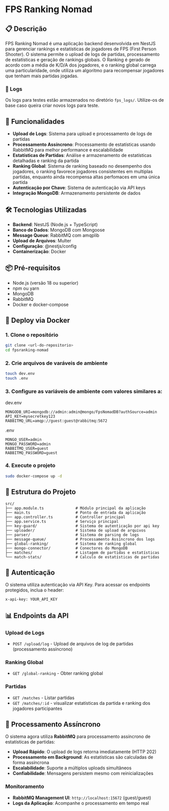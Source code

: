 # FPS Ranking Nomad

## 📋 Descrição

FPS Ranking Nomad é uma aplicação backend desenvolvida em NestJS para gerenciar rankings e estatísticas de jogadores de FPS (First Person Shooter). O sistema permite o upload de logs de partidas, processamento de estatísticas e geração de rankings globais.
O Ranking é gerado de acordo com a média de K/D/A dos jogadores, e o ranking global carrega uma particularidade, onde utiliza um algoritmo para recompensar jogadores que tenham mais partidas jogadas.

### 📝 Logs

Os logs para testes estão armazenados no diretório `fps_logs/`. Utilize-os de base caso queira criar novos logs para teste.

## 🚀 Funcionalidades

- **Upload de Logs**: Sistema para upload e processamento de logs de partidas
- **Processamento Assíncrono**: Processamento de estatísticas usando RabbitMQ para melhor performance e escalabilidade
- **Estatísticas de Partidas**: Análise e armazenamento de estatísticas detalhadas e ranking da partida
- **Ranking Global**: Sistema de ranking baseado no desempenho dos jogadores, o ranking favorece jogadores consistentes em multiplas partidas, enquanto ainda recompensa altas perfomaces em uma única partida
- **Autenticação por Chave**: Sistema de autenticação via API keys
- **Integração MongoDB**: Armazenamento persistente de dados

## 🛠️ Tecnologias Utilizadas

- **Backend**: NestJS (Node.js + TypeScript)
- **Banco de Dados**: MongoDB com Mongoose
- **Message Queue**: RabbitMQ com amqplib
- **Upload de Arquivos**: Multer
- **Configuração**: @nestjs/config
- **Containerização**: Docker

## 📦 Pré-requisitos

- Node.js (versão 18 ou superior)
- npm ou yarn
- MongoDB
- RabbitMQ
- Docker e docker-compose

## 🔧 Deploy via Docker

### 1. Clone o repositório

```bash
git clone <url-do-repositorio>
cd fpsranking-nomad
```

### 2. Crie arquivos de varáveis de ambiente

```bash
touch dev.env
touch .env
```

### 3. Configure as variáveis de ambiente com valores similares a:

dev.env
```env
MONGODB_URI=mongodb://admin:admin@mongo/FpsNomadDB?authSource=admin
API_KEY=mysecretkey123
RABBITMQ_URL=amqp://guest:guest@rabbitmq:5672
```

.env
```env
MONGO_USER=admin
MONGO_PASSWORD=admin
RABBITMQ_USER=guest
RABBITMQ_PASSWORD=guest
```

### 4. Execute o projeto

```bash
sudo docker-compose up -d
```

## 📁 Estrutura do Projeto

```
src/
├── app.module.ts              # Módulo principal da aplicação
├── main.ts                    # Ponto de entrada da aplicação
├── app.controller.ts          # Controller principal
├── app.service.ts             # Serviço principal
├── key-guard/                 # Sistema de autenticação por api key
├── uploader/                  # Sistema de upload de arquivos
├── parser/                    # Sistema de parsing de logs
├── message-queue/             # Processamento Assíncrono dos logs
├── global-ranking/            # Sistema de ranking global
├── mongo-connector/           # Conectores do MongoDB
├── matches/                   # Listagem de partidas e estatísticas
└── match-stats/               # Calculo de estatísticas de partidas
```

## 🔐 Autenticação

O sistema utiliza autenticação via API Key. Para acessar os endpoints protegidos, inclua o header:

```
x-api-key: YOUR_API_KEY
```

## 📊 Endpoints da API

### Upload de Logs
- `POST /upload/log` - Upload de arquivos de log de partidas (processamento assíncrono)


### Ranking Global
- `GET /global-ranking` - Obter ranking global

### Partidas
- `GET /matches` - Listar partidas
- `GET /matches/:id` - visualizar estatísticas da partida e ranking dos jogadores participantes

## 🔄 Processamento Assíncrono

O sistema agora utiliza **RabbitMQ** para processamento assíncrono de estatísticas de partidas:

- **Upload Rápido**: O upload de logs retorna imediatamente (HTTP 202)
- **Processamento em Background**: As estatísticas são calculadas de forma assíncrona
- **Escalabilidade**: Suporte a múltiplos uploads simultâneos
- **Confiabilidade**: Mensagens persistem mesmo com reinicializações

### Monitoramento
- **RabbitMQ Management UI**: `http://localhost:15672` (guest/guest)
- **Logs da Aplicação**: Acompanhe o processamento em tempo real
